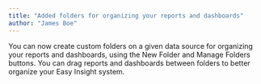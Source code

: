 ```yaml
---
title: "Added folders for organizing your reports and dashboards"
author: "James Boe"
---
```

You can now create custom folders on a given data source for organizing your reports and dashboards, using the New Folder and Manage Folders buttons.<!--more--> You can drag reports and dashboards between folders to better organize your Easy Insight system.